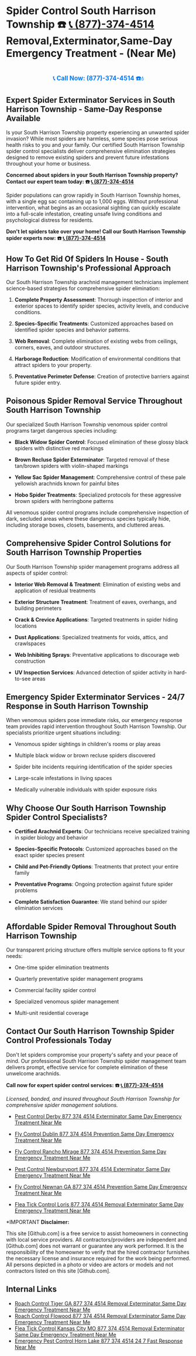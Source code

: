 # Spider Control South Harrison Township ☎️ [📞 (877)-374-4514](https://pest-control-4514.netlify.app) Removal,Exterminator,Same-Day Emergency Treatment - (Near Me)
# 

<p align="center" style="font-size: 1.2em; font-weight: bold; margin: 20px 0;">
  <a href="https://pest-control-4514.netlify.app" target="_blank" style="color: #007BFF; text-decoration: none;">📞 Call Now: (877)-374-4514 ☎️💧</a>
</p>

## Expert Spider Exterminator Services in South Harrison Township - Same-Day Response Available

Is your South Harrison Township property experiencing an unwanted spider invasion? While most spiders are harmless, some species pose serious health risks to you and your family. Our certified South Harrison Township spider control specialists deliver comprehensive elimination strategies designed to remove existing spiders and prevent future infestations throughout your home or business.

**Concerned about spiders in your South Harrison Township property? Contact our expert team today: ☎️ [📞 (877)-374-4514](https://pest-control-4514.netlify.app)**

Spider populations can grow rapidly in South Harrison Township homes, with a single egg sac containing up to 1,000 eggs. Without professional intervention, what begins as an occasional sighting can quickly escalate into a full-scale infestation, creating unsafe living conditions and psychological distress for residents.

**Don't let spiders take over your home! Call our South Harrison Township spider experts now: ☎️ [📞 (877)-374-4514](https://pest-control-4514.netlify.app)**

## How To Get Rid Of Spiders In House - South Harrison Township's Professional Approach

Our South Harrison Township arachnid management technicians implement science-based strategies for comprehensive spider elimination:

1. **Complete Property Assessment**: Thorough inspection of interior and exterior spaces to identify spider species, activity levels, and conducive conditions.

2. **Species-Specific Treatments**: Customized approaches based on identified spider species and behavior patterns.

3. **Web Removal**: Complete elimination of existing webs from ceilings, corners, eaves, and outdoor structures.

4. **Harborage Reduction**: Modification of environmental conditions that attract spiders to your property.

5. **Preventative Perimeter Defense**: Creation of protective barriers against future spider entry.

## Poisonous Spider Removal Service Throughout South Harrison Township

Our specialized South Harrison Township venomous spider control programs target dangerous species including:

- **Black Widow Spider Control**: Focused elimination of these glossy black spiders with distinctive red markings

- **Brown Recluse Spider Exterminator**: Targeted removal of these tan/brown spiders with violin-shaped markings

- **Yellow Sac Spider Management**: Comprehensive control of these pale yellowish arachnids known for painful bites

- **Hobo Spider Treatments**: Specialized protocols for these aggressive brown spiders with herringbone patterns

All venomous spider control programs include comprehensive inspection of dark, secluded areas where these dangerous species typically hide, including storage boxes, closets, basements, and cluttered areas.

## Comprehensive Spider Control Solutions for South Harrison Township Properties

Our South Harrison Township spider management programs address all aspects of spider control:

- **Interior Web Removal & Treatment**: Elimination of existing webs and application of residual treatments

- **Exterior Structure Treatment**: Treatment of eaves, overhangs, and building perimeters

- **Crack & Crevice Applications**: Targeted treatments in spider hiding locations

- **Dust Applications**: Specialized treatments for voids, attics, and crawlspaces

- **Web Inhibiting Sprays**: Preventative applications to discourage web construction

- **UV Inspection Services**: Advanced detection of spider activity in hard-to-see areas

## Emergency Spider Exterminator Services - 24/7 Response in South Harrison Township

When venomous spiders pose immediate risks, our emergency response team provides rapid intervention throughout South Harrison Township. Our specialists prioritize urgent situations including:

- Venomous spider sightings in children's rooms or play areas

- Multiple black widow or brown recluse spiders discovered

- Spider bite incidents requiring identification of the spider species

- Large-scale infestations in living spaces

- Medically vulnerable individuals with spider exposure risks

## Why Choose Our South Harrison Township Spider Control Specialists?

- **Certified Arachnid Experts**: Our technicians receive specialized training in spider biology and behavior

- **Species-Specific Protocols**: Customized approaches based on the exact spider species present

- **Child and Pet-Friendly Options**: Treatments that protect your entire family

- **Preventative Programs**: Ongoing protection against future spider problems

- **Complete Satisfaction Guarantee**: We stand behind our spider elimination services

## Affordable Spider Removal Throughout South Harrison Township

Our transparent pricing structure offers multiple service options to fit your needs:

- One-time spider elimination treatments

- Quarterly preventative spider management programs

- Commercial facility spider control

- Specialized venomous spider management

- Multi-unit residential coverage

## Contact Our South Harrison Township Spider Control Professionals Today

Don't let spiders compromise your property's safety and your peace of mind. Our professional South Harrison Township spider management team delivers prompt, effective service for complete elimination of these unwelcome arachnids.

**Call now for expert spider control services: ☎️ [📞 (877)-374-4514](https://pest-control-4514.netlify.app)**

*Licensed, bonded, and insured throughout South Harrison Township for comprehensive spider management solutions.*


- [Pest Control Derby 877 374 4514 Exterminator Same Day Emergency Treatment Near Me](https://github.com/allyoucaneatsushiin/plumbing-texas/blob/main/Pest-Control-Derby-877-374-4514-Exterminator-Same-Day-Emergency-Treatment-Near-Me.md)
- [Fly Control Dublin 877 374 4514 Prevention Same Day Emergency Treatment Near Me](https://github.com/allyoucaneatsushiin/plumbing-texas/blob/main/Fly-Control-Dublin-877-374-4514-Prevention-Same-Day-Emergency-Treatment-Near-Me.md)
- [Fly Control Rancho Mirage 877 374 4514 Prevention Same Day Emergency Treatment Near Me](https://github.com/allyoucaneatsushiin/plumbing-texas/blob/main/Fly-Control-Rancho-Mirage-877-374-4514-Prevention-Same-Day-Emergency-Treatment-Near-Me.md)


- [Pest Control Newburyport 877 374 4514 Exterminator Same Day Emergency Treatment Near Me](https://github.com/allyoucaneatsushiin/plumbing-texas/blob/main/Pest-Control-Newburyport-877-374-4514-Exterminator-Same-Day-Emergency-Treatment-Near-Me.md)
- [Fly Control Newnan GA 877 374 4514 Prevention Same Day Emergency Treatment Near Me](https://github.com/allyoucaneatsushiin/plumbing-texas/blob/main/Fly-Control-Newnan-GA-877-374-4514-Prevention-Same-Day-Emergency-Treatment-Near-Me.md)
- [Flea Tick Control Loris 877 374 4514 Removal Exterminator Same Day Emergency Treatment Near Me](https://github.com/allyoucaneatsushiin/plumbing-texas/blob/main/Flea-Tick-Control-Loris-877-374-4514-Removal-Exterminator-Same-Day-Emergency-Treatment-Near-Me.md)


*IMPORTANT **Disclaimer:**  

This site [Github.com] is a free service to assist homeowners in connecting with local service providers. All contractors/providers are independent and [Github.com] does not warrant or guarantee any work performed. It is the responsibility of the homeowner to verify that the hired contractor furnishes the necessary license and insurance required for the work being performed. All persons depicted in a photo or video are actors or models and not contractors listed on this site [Github.com].


## Internal Links
- [Roach Control Tiger GA 877 374 4514 Removal Exterminator Same Day Emergency Treatment Near Me](https://github.com/allyoucaneatsushiin/plumbing-texas/blob/main/Roach-Control-Tiger-GA-877-374-4514-Removal-Exterminator-Same-Day-Emergency-Treatment-Near-Me.md)
- [Roach Control Flowood 877 374 4514 Removal Exterminator Same Day Emergency Treatment Near Me](https://github.com/allyoucaneatsushiin/plumbing-texas/blob/main/Roach-Control-Flowood-877-374-4514-Removal-Exterminator-Same-Day-Emergency-Treatment-Near-Me.md)
- [Flea Tick Control Kansas City MO 877 374 4514 Removal Exterminator Same Day Emergency Treatment Near Me](https://github.com/allyoucaneatsushiin/plumbing-texas/blob/main/Flea-Tick-Control-Kansas-City-MO-877-374-4514-Removal-Exterminator-Same-Day-Emergency-Treatment-Near-Me.md)
- [Emergency Pest Control Horn Lake 877 374 4514 24 7 Fast Response Near Me](https://github.com/allyoucaneatsushiin/plumbing-texas/blob/main/Emergency-Pest-Control-Horn-Lake-877-374-4514-24-7-Fast-Response-Near-Me.md)
